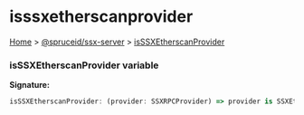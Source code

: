 # isssxetherscanprovider

[Home](https://github.com/spruceid/ssx/blob/main/documentation/reference/ssx-server/index.md) > [@spruceid/ssx-server](./) > [isSSXEtherscanProvider](ssx-server.isssxetherscanprovider.md)

### isSSXEtherscanProvider variable

**Signature:**

```typescript
isSSXEtherscanProvider: (provider: SSXRPCProvider) => provider is SSXEtherscanProvider
```
